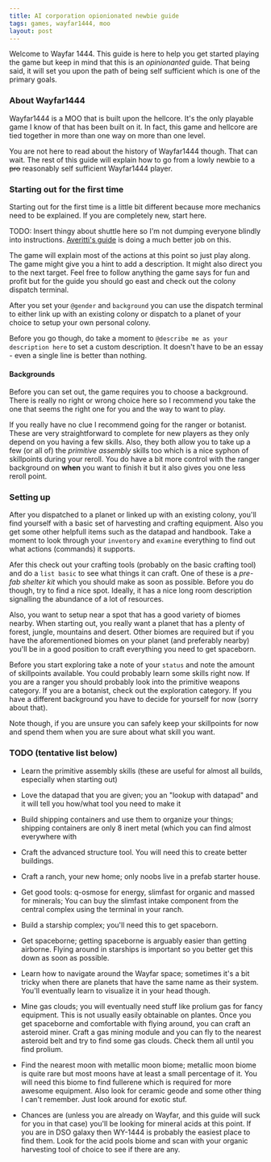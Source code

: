 ```yaml
---
title: AI corporation opionionated newbie guide
tags: games, wayfar1444, moo
layout: post
---
```

Welcome to Wayfar 1444. This guide is here to help you get started playing the game but keep in mind that this is an _opinionanted_ guide. That being said, it will set you upon the path of being self sufficient which is one of the primary goals.

### About Wayfar1444
Wayfar1444 is a MOO that is built upon the hellcore. It's the only playable game I know of that has been built on it. In fact, this game and hellcore are tied together in more than one way on more than one level.

You are not here to read about the history of Wayfar1444 though. That can wait. The rest of this guide will explain how to go from a lowly newbie to a <del>pro</del> reasonably self sufficient Wayfar1444 player.

### Starting out for the first time
Starting out for the first time is a little bit different because more mechanics need to be explained. If you are completely new, start here.

TODO: Insert thingy about shuttle here so I'm not dumping everyone blindly into instructions. [Averitti's guide](https://sites.google.com/site/accordingtomariah/change-the-banner) is doing a much better job on this.

The game will explain most of the actions at this point so just play along. The game might give you a hint to add a description. It might also direct you to the next target. Feel free to follow anything the game says for fun and profit but for the guide you should go east and check out the colony dispatch terminal.

After you set your `@gender` and `background` you can use the dispatch terminal to either link up with an existing colony or dispatch to a planet of your choice to setup your own personal colony.

Before you go though, do take a moment to `@describe me as your description here` to set a custom description. It doesn't have to be an essay - even a single line is better than nothing.

#### Backgrounds
Before you can set out, the game requires you to choose a background. There is really no right or wrong choice here so I recommend you take the one that seems the right one for you and the way to want to play. 

If you really have no clue I recommend going for the ranger or botanist. These are very straightforward to complete for new players as they only depend on you having a few skills. Also, they both allow you to take up a few (or all of) the _primitive assembly_ skills too which is a nice syphon of skillpoints during your reroll. You do have a bit more control with the ranger background on __when__ you want to finish it but it also gives you one less reroll point. 

### Setting up
After you dispatched to a planet or linked up with an existing colony, you'll find yourself with a basic set of harvesting and crafting equipment. Also you get some other helpfull items such as the datapad and handbook. Take a moment to look through your `inventory` and `examine` everything to find out what actions (commands) it supports.

Afer this check out your crafting tools (probably on the basic crafting tool) and do a `list basic` to see what things it can craft. One of these is a _pre-fab shelter kit_ which you should make as soon as possible. Before you do though, try to find a nice spot. Ideally, it has a nice long room description signalling the abundance of a lot of resources. 

Also, you want to setup near a spot that has a good variety of biomes nearby. When starting out, you really want a planet that has a plenty of forest, jungle, mountains and desert. Other biomes are required but if you have the aforementioned biomes on your planet (and preferably nearby) you'll be in a good position to craft everything you need to get spaceborn. 

Before you start exploring take a note of your `status` and note the amount of skillpoints available. You could probably learn some skills right now. If you are a ranger you should probably look into the primitive weapons category. If you are a botanist, check out the exploration category. If you have a different background you have to decide for yourself for now (sorry about that).

Note though, if you are unsure you can safely keep your skillpoints for now and spend them when you are sure about what skill you want.

### TODO (tentative list below)
* Learn the primitive assembly skills (these are useful for almost all builds, especially when starting out)

* Love the datapad that you are given; you an "lookup <thing> with datapad" and it will tell you how/what tool you need to make it

* Build shipping containers and use them to organize your things; shipping containers are only 8 inert metal (which you can find almost everywhere with

* Craft the advanced structure tool. You will need this to create better buildings.

* Craft a ranch, your new home; only noobs live in a prefab starter house.

* Get good tools: q-osmose for energy, slimfast for organic and massed for minerals; You can buy the slimfast intake component from the central complex using the terminal in your ranch.

* Build a starship complex; you'll need this to get spaceborn.

* Get spaceborne; getting spaceborne is arguably easier than getting airborne. Flying around in starships is important so you better get this down as soon as possible.

* Learn how to navigate around the Wayfar space; sometimes it's a bit tricky when there are planets that have the same name as their system. You'll eventually learn to visualize it in your head though.

* Mine gas clouds; you will eventually need stuff like prolium gas for fancy equipment. This is not usually easily obtainable on plantes. Once you get spaceborne and comfortable with flying around, you can craft an asteroid miner. Craft a gas mining module and you can fly to the nearest asteroid belt and try to find some gas clouds. Check them all until you find prolium.

* Find the nearest moon with metallic moon biome; metallic moon biome is quite rare but most moons have at least a small percentage of it. You will need this biome to find fullerene which is required for more awesome equipment. Also look for ceramic geode and some other thing I can't remember. Just look around for exotic stuf.

* Chances are (unless you are already on Wayfar, and this guide will suck for you in that case) you'll be looking for mineral acids at this point. If you are in DSO galaxy then WY-1444 is probably the easiest place to find them. Look for the acid pools biome and scan with your organic harvesting tool of choice to see if there are any.
